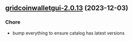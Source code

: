 

## [gridcoinwalletgui-2.0.13](https://github.com/truecharts/charts/compare/gridcoinwalletgui-2.0.12...gridcoinwalletgui-2.0.13) (2023-12-03)

### Chore

- bump everything to ensure catalog has latest versions
  
  